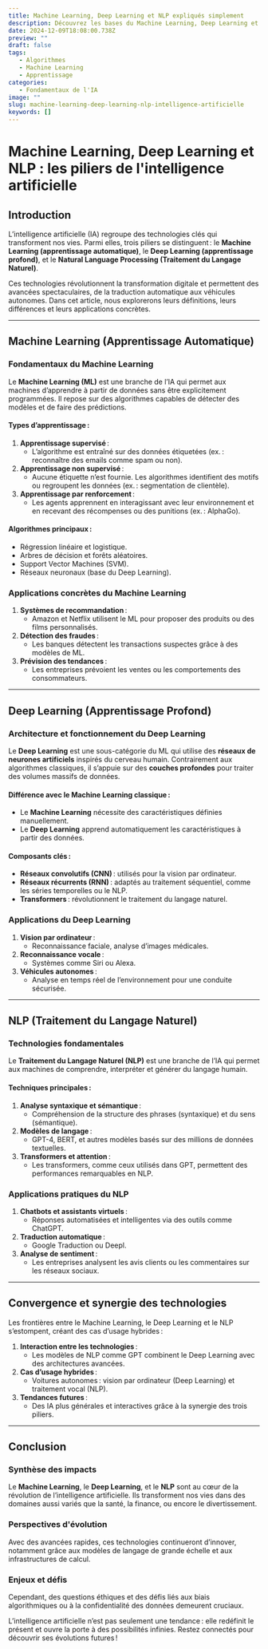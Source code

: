 ```yaml
---
title: Machine Learning, Deep Learning et NLP expliqués simplement
description: Découvrez les bases du Machine Learning, Deep Learning et NLP, leurs différences, applications concrètes et impact sur la transformation digitale.
date: 2024-12-09T18:08:00.738Z
preview: ""
draft: false
tags:
   - Algorithmes
   - Machine Learning
   - Apprentissage
categories:
   - Fondamentaux de l'IA
image: ""
slug: machine-learning-deep-learning-nlp-intelligence-artificielle
keywords: []
---
```

# Machine Learning, Deep Learning et NLP : les piliers de l'intelligence artificielle

## Introduction
L’intelligence artificielle (IA) regroupe des technologies clés qui transforment nos vies. Parmi elles, trois piliers se distinguent : le **Machine Learning (apprentissage automatique)**, le **Deep Learning (apprentissage profond)**, et le **Natural Language Processing (Traitement du Langage Naturel)**.

Ces technologies révolutionnent la transformation digitale et permettent des avancées spectaculaires, de la traduction automatique aux véhicules autonomes. Dans cet article, nous explorerons leurs définitions, leurs différences et leurs applications concrètes.

---

## Machine Learning (Apprentissage Automatique)

### Fondamentaux du Machine Learning
Le **Machine Learning (ML)** est une branche de l’IA qui permet aux machines d’apprendre à partir de données sans être explicitement programmées. Il repose sur des algorithmes capables de détecter des modèles et de faire des prédictions.

#### Types d’apprentissage :
1. **Apprentissage supervisé** :
   - L’algorithme est entraîné sur des données étiquetées (ex. : reconnaître des emails comme spam ou non).
2. **Apprentissage non supervisé** :
   - Aucune étiquette n’est fournie. Les algorithmes identifient des motifs ou regroupent les données (ex. : segmentation de clientèle).
3. **Apprentissage par renforcement** :
   - Les agents apprennent en interagissant avec leur environnement et en recevant des récompenses ou des punitions (ex. : AlphaGo).

#### Algorithmes principaux :
- Régression linéaire et logistique.
- Arbres de décision et forêts aléatoires.
- Support Vector Machines (SVM).
- Réseaux neuronaux (base du Deep Learning).

### Applications concrètes du Machine Learning
1. **Systèmes de recommandation** :
   - Amazon et Netflix utilisent le ML pour proposer des produits ou des films personnalisés.
2. **Détection des fraudes** :
   - Les banques détectent les transactions suspectes grâce à des modèles de ML.
3. **Prévision des tendances** :
   - Les entreprises prévoient les ventes ou les comportements des consommateurs.

---

## Deep Learning (Apprentissage Profond)

### Architecture et fonctionnement du Deep Learning
Le **Deep Learning** est une sous-catégorie du ML qui utilise des **réseaux de neurones artificiels** inspirés du cerveau humain. Contrairement aux algorithmes classiques, il s’appuie sur des **couches profondes** pour traiter des volumes massifs de données.

#### Différence avec le Machine Learning classique :
- Le **Machine Learning** nécessite des caractéristiques définies manuellement.
- Le **Deep Learning** apprend automatiquement les caractéristiques à partir des données.

#### Composants clés :
- **Réseaux convolutifs (CNN)** : utilisés pour la vision par ordinateur.
- **Réseaux récurrents (RNN)** : adaptés au traitement séquentiel, comme les séries temporelles ou le NLP.
- **Transformers** : révolutionnent le traitement du langage naturel.

### Applications du Deep Learning
1. **Vision par ordinateur** :
   - Reconnaissance faciale, analyse d’images médicales.
2. **Reconnaissance vocale** :
   - Systèmes comme Siri ou Alexa.
3. **Véhicules autonomes** :
   - Analyse en temps réel de l’environnement pour une conduite sécurisée.

---

## NLP (Traitement du Langage Naturel)

### Technologies fondamentales
Le **Traitement du Langage Naturel (NLP)** est une branche de l’IA qui permet aux machines de comprendre, interpréter et générer du langage humain.

#### Techniques principales :
1. **Analyse syntaxique et sémantique** :
   - Compréhension de la structure des phrases (syntaxique) et du sens (sémantique).
2. **Modèles de langage** :
   - GPT-4, BERT, et autres modèles basés sur des millions de données textuelles.
3. **Transformers et attention** :
   - Les transformers, comme ceux utilisés dans GPT, permettent des performances remarquables en NLP.

### Applications pratiques du NLP
1. **Chatbots et assistants virtuels** :
   - Réponses automatisées et intelligentes via des outils comme ChatGPT.
2. **Traduction automatique** :
   - Google Traduction ou Deepl.
3. **Analyse de sentiment** :
   - Les entreprises analysent les avis clients ou les commentaires sur les réseaux sociaux.

---

## Convergence et synergie des technologies
Les frontières entre le Machine Learning, le Deep Learning et le NLP s’estompent, créant des cas d’usage hybrides :

1. **Interaction entre les technologies** :
   - Les modèles de NLP comme GPT combinent le Deep Learning avec des architectures avancées.
2. **Cas d’usage hybrides** :
   - Voitures autonomes : vision par ordinateur (Deep Learning) et traitement vocal (NLP).
3. **Tendances futures** :
   - Des IA plus générales et interactives grâce à la synergie des trois piliers.

---

## Conclusion

### Synthèse des impacts
Le **Machine Learning**, le **Deep Learning**, et le **NLP** sont au cœur de la révolution de l’intelligence artificielle. Ils transforment nos vies dans des domaines aussi variés que la santé, la finance, ou encore le divertissement.

### Perspectives d'évolution
Avec des avancées rapides, ces technologies continueront d’innover, notamment grâce aux modèles de langage de grande échelle et aux infrastructures de calcul.

### Enjeux et défis
Cependant, des questions éthiques et des défis liés aux biais algorithmiques ou à la confidentialité des données demeurent cruciaux.

L’intelligence artificielle n’est pas seulement une tendance : elle redéfinit le présent et ouvre la porte à des possibilités infinies. Restez connectés pour découvrir ses évolutions futures !
